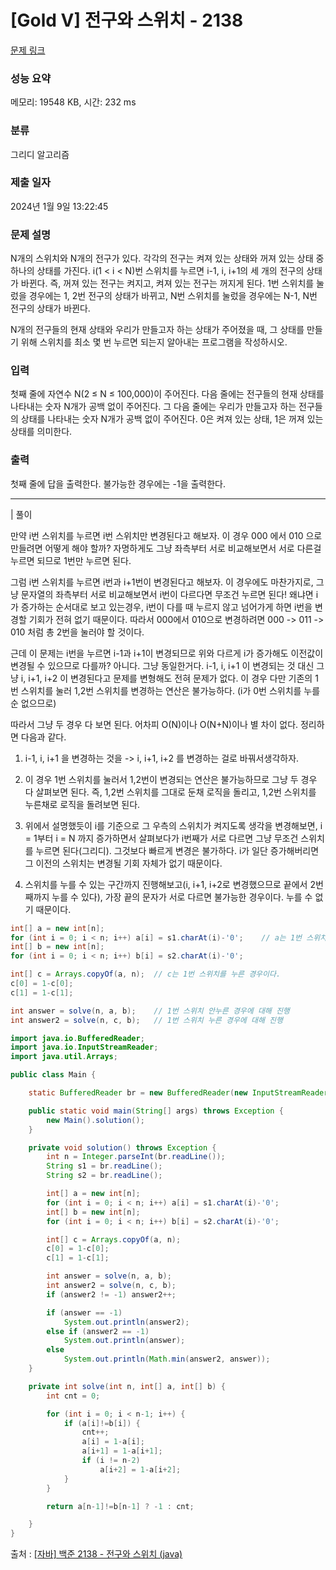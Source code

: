 # [Gold V] 전구와 스위치 - 2138 

[문제 링크](https://www.acmicpc.net/problem/2138) 

### 성능 요약

메모리: 19548 KB, 시간: 232 ms

### 분류

그리디 알고리즘

### 제출 일자

2024년 1월 9일 13:22:45

### 문제 설명

<p>N개의 스위치와 N개의 전구가 있다. 각각의 전구는 켜져 있는 상태와 꺼져 있는 상태 중 하나의 상태를 가진다. i(1 < i < N)번 스위치를 누르면 i-1, i, i+1의 세 개의 전구의 상태가 바뀐다. 즉, 꺼져 있는 전구는 켜지고, 켜져 있는 전구는 꺼지게 된다. 1번 스위치를 눌렀을 경우에는 1, 2번 전구의 상태가 바뀌고, N번 스위치를 눌렀을 경우에는 N-1, N번 전구의 상태가 바뀐다.</p>

<p>N개의 전구들의 현재 상태와 우리가 만들고자 하는 상태가 주어졌을 때, 그 상태를 만들기 위해 스위치를 최소 몇 번 누르면 되는지 알아내는 프로그램을 작성하시오.</p>

### 입력 

 <p>첫째 줄에 자연수 N(2 ≤ N ≤ 100,000)이 주어진다. 다음 줄에는 전구들의 현재 상태를 나타내는 숫자 N개가 공백 없이 주어진다. 그 다음 줄에는 우리가 만들고자 하는 전구들의 상태를 나타내는 숫자 N개가 공백 없이 주어진다. 0은 켜져 있는 상태, 1은 꺼져 있는 상태를 의미한다.</p>

### 출력 

 <p>첫째 줄에 답을 출력한다. 불가능한 경우에는 -1을 출력한다.</p>

---

| 풀이

  만약 i번 스위치를 누르면 i번 스위치만 변경된다고 해보자. 이 경우 000 에서 010 으로 만들려면 어떻게 해야 할까? 자명하게도 그냥 좌측부터 서로 비교해보면서 서로 다른걸 누르면 되므로 1번만 누르면 된다.

 

  그럼 i번 스위치를 누르면 i번과 i+1번이 변경된다고 해보자. 이 경우에도 마찬가지로, 그냥 문자열의 좌측부터 서로 비교해보면서 i번이 다르다면 무조건 누르면 된다! 왜냐면 i가 증가하는 순서대로 보고 있는경우, i번이 다를 때 누르지 않고 넘어가게 하면 i번을 변경할 기회가 전혀 없기 때문이다. 따라서 000에서 010으로 변경하려면 000 -> 011 -> 010 처럼 총 2번을 눌러야 할 것이다.

 

  근데 이 문제는 i번을 누르면 i-1과 i+1이 변경되므로 위와 다르게 i가 증가해도 이전값이 변경될 수 있으므로 다를까? 아니다. 그냥 동일한거다. i-1, i, i+1 이 변경되는 것 대신 그냥 i, i+1, i+2 이 변경된다고 문제를 변형해도 전혀 문제가 없다. 이 경우 다만 기존의 1번 스위치를 눌러 1,2번 스위치를 변경하는 연산은 불가능하다. (i가 0번 스위치를 누를 순 없으므로)

 

  따라서 그냥 두 경우 다 보면 된다. 어차피 O(N)이나 O(N+N)이나 별 차이 없다. 정리하면 다음과 같다.

1. i-1, i, i+1 을 변경하는 것을 -> i, i+1, i+2 를 변경하는 걸로 바꿔서생각하자.

 

2. 이 경우 1번 스위치를 눌러서 1,2번이 변경되는 연산은 불가능하므로 그냥 두 경우 다 살펴보면 된다. 즉, 1,2번 스위치를 그대로 둔채 로직을 돌리고, 1,2번 스위치를 누른채로 로직을 돌려보면 된다.

 

3. 위에서 설명했듯이 i를 기준으로 그 우측의 스위치가 켜지도록 생각을 변경해보면, i = 1부터 i = N 까지 증가하면서 살펴보다가 i번째가 서로 다르면 그냥 무조건 스위치를 누르면 된다(그리디). 그것보다 빠르게 변경은 불가하다. i가 일단 증가해버리면 그 이전의 스위치는 변경될 기회 자체가 없기 때문이다.

 

4. 스위치를 누를 수 있는 구간까지 진행해보고(i, i+1, i+2로 변경했으므로 끝에서 2번째까지 누를 수 있다), 가장 끝의 문자가 서로 다르면 불가능한 경우이다. 누를 수 없기 때문이다.

```java
int[] a = new int[n];
for (int i = 0; i < n; i++) a[i] = s1.charAt(i)-'0';	// a는 1번 스위치를 안누른 경우이다.
int[] b = new int[n];
for (int i = 0; i < n; i++) b[i] = s2.charAt(i)-'0';

int[] c = Arrays.copyOf(a, n);	// c는 1번 스위치를 누른 경우이다.
c[0] = 1-c[0];
c[1] = 1-c[1];

int answer = solve(n, a, b);	// 1번 스위치 안누른 경우에 대해 진행
int answer2 = solve(n, c, b);	// 1번 스위치 누른 경우에 대해 진행
```

```java
import java.io.BufferedReader;
import java.io.InputStreamReader;
import java.util.Arrays;

public class Main {

    static BufferedReader br = new BufferedReader(new InputStreamReader(System.in), 1<<16);

    public static void main(String[] args) throws Exception {
        new Main().solution();
    }

    private void solution() throws Exception {
        int n = Integer.parseInt(br.readLine());
        String s1 = br.readLine();
        String s2 = br.readLine();

        int[] a = new int[n];
        for (int i = 0; i < n; i++) a[i] = s1.charAt(i)-'0';
        int[] b = new int[n];
        for (int i = 0; i < n; i++) b[i] = s2.charAt(i)-'0';

        int[] c = Arrays.copyOf(a, n);
        c[0] = 1-c[0];
        c[1] = 1-c[1];

        int answer = solve(n, a, b);
        int answer2 = solve(n, c, b);
        if (answer2 != -1) answer2++;

        if (answer == -1)
            System.out.println(answer2);
        else if (answer2 == -1)
            System.out.println(answer);
        else
            System.out.println(Math.min(answer2, answer));
    }

    private int solve(int n, int[] a, int[] b) {
        int cnt = 0;

        for (int i = 0; i < n-1; i++) {
            if (a[i]!=b[i]) {
                cnt++;
                a[i] = 1-a[i];
                a[i+1] = 1-a[i+1];
                if (i != n-2)
                    a[i+2] = 1-a[i+2];
            }
        }

        return a[n-1]!=b[n-1] ? -1 : cnt;

    }
}
```

출처 : [[자바] 백준 2138 - 전구와 스위치 (java)](https://nahwasa.com/entry/%EC%9E%90%EB%B0%94-%EB%B0%B1%EC%A4%80-2138-%EC%A0%84%EA%B5%AC%EC%99%80-%EC%8A%A4%EC%9C%84%EC%B9%98-java)
